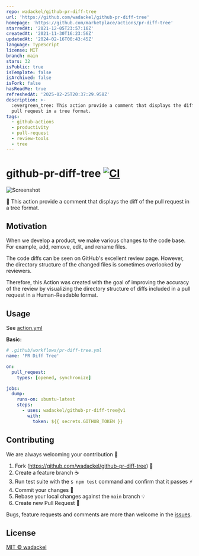 ```yaml
---
repo: wadackel/github-pr-diff-tree
url: 'https://github.com/wadackel/github-pr-diff-tree'
homepage: 'https://github.com/marketplace/actions/pr-diff-tree'
starredAt: '2021-12-05T23:57:16Z'
createdAt: '2021-11-30T16:23:56Z'
updatedAt: '2024-02-16T00:43:45Z'
language: TypeScript
license: MIT
branch: main
stars: 32
isPublic: true
isTemplate: false
isArchived: false
isFork: false
hasReadMe: true
refreshedAt: '2025-02-25T20:37:29.958Z'
description: >-
  :evergreen_tree: This action provide a comment that displays the diff of the
  pull request in a tree format.
tags:
  - github-actions
  - productivity
  - pull-request
  - review-tools
  - tree
---
```


# github-pr-diff-tree [![CI](https://github.com/wadackel/github-pr-diff-tree/actions/workflows/ci.yml/badge.svg)](https://github.com/wadackel/github-pr-diff-tree/actions/workflows/ci.yml)

![Screenshot](./screenshot.png)

:evergreen_tree: This action provide a comment that displays the diff of the pull request in a tree format.

## Motivation

When we develop a product, we make various changes to the code base. For example, add, remove, edit, and rename files.

The code diffs can be seen on GitHub's excellent review page. However, the directory structure of the changed files is sometimes overlooked by reviewers.

Therefore, this Action was created with the goal of improving the accuracy of the review by visualizing the directory structure of diffs included in a pull request in a Human-Readable format.

## Usage

See [action.yml](./action.yml)

**Basic:**

```yaml
# .github/workflows/pr-diff-tree.yml
name: 'PR Diff Tree'

on:
  pull_request:
    types: [opened, synchronize]

jobs:
  dump:
    runs-on: ubuntu-latest
    steps:
      - uses: wadackel/github-pr-diff-tree@v1
        with:
          token: ${{ secrets.GITHUB_TOKEN }}
```

## Contributing

We are always welcoming your contribution :clap:

1. Fork (https://github.com/wadackel/github-pr-diff-tree) :tada:
1. Create a feature branch :coffee:
1. Run test suite with the `$ npm test` command and confirm that it passes :zap:
1. Commit your changes :memo:
1. Rebase your local changes against the `main` branch :bulb:
1. Create new Pull Request :love_letter:

Bugs, feature requests and comments are more than welcome in the [issues](https://github.com/wadackel/github-pr-diff-tree/issues).

## License

[MIT © wadackel](./LICENSE)
